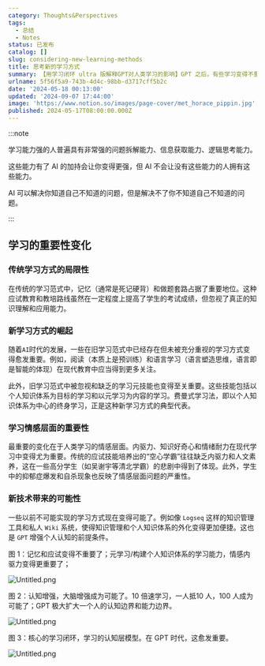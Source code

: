 ```yaml
---
category: Thoughts&Perspectives
tags:
  - 总结
  - Notes
status: 已发布
catalog: []
slug: considering-new-learning-methods
title: 思考新的学习方式
summary: 【用学习闭环 ultra 版解释GPT对人类学习的影响】GPT 之后，有些学习变得不重要了，有些学习变得更重要了，有些学习从不可能变成可能了。
urlname: 5f56f5a9-743b-4d4c-98bb-d3717cff5b2c
date: '2024-05-18 00:13:00'
updated: '2024-09-07 17:44:00'
image: 'https://www.notion.so/images/page-cover/met_horace_pippin.jpg'
published: 2024-05-17T08:00:00.000Z
---
```


:::note


学习能力强的人普遍具有非常强的问题拆解能力、信息获取能力、逻辑思考能力。


这些能力有了 AI 的加持会让你变得更强，但 AI 不会让没有这些能力的人拥有这些能力。


AI 可以解决你知道自己不知道的问题，但是解决不了你不知道自己不知道的问题。


:::


## 学习的重要性变化


### 传统学习方式的局限性


在传统的学习范式中，记忆（通常是死记硬背）和做题套路占据了重要地位。这种应试教育和教培路线虽然在一定程度上提高了学生的考试成绩，但忽视了真正的知识理解和应用能力。


### 新学习方式的崛起


随着`AI`时代的发展，一些在旧学习范式中已经存在但未被充分重视的学习方式变得愈发重要。例如，阅读（本质上是预训练）和语言学习（语言塑造思维，语言即是智能的体现）在现代教育中应当得到更多关注。


此外，旧学习范式中被忽视和缺乏的学习元技能也变得至关重要。这些技能包括以个人知识体系为目标的学习和以元学习为内容的学习。费曼式学习法，即以个人知识体系为中心的终身学习，正是这种新学习方式的典型代表。


### 学习情感层面的重要性


最重要的变化在于人类学习的情感层面。内驱力、知识好奇心和情绪耐力在现代学习中变得尤为重要。传统的应试技能培养出的“空心学霸”往往缺乏内驱力和人文素养，这在一些高分学生（如吴谢宇等清北学霸）的悲剧中得到了体现。此外，学生中的抑郁症爆发和自杀现象也反映了情感层面问题的严重性。


### 新技术带来的可能性


一些以前不可能实现的学习方式现在变得可能了。例如像 `Logseq` 这样的知识管理工具和私人 `Wiki` 系统，使得知识管理和个人知识体系的外化变得更加便捷。这也是 `GPT` 增强个人认知的前提条件。


图 1：记忆和应试变得不重要了；元学习/构建个人知识体系的学习能力，情感内驱力变得更重要了；


![Untitled.png](https://prod-files-secure.s3.us-west-2.amazonaws.com/5d24fe63-e567-4804-86f9-9fdc62e13082/a8319b77-00b3-43d9-9f99-e58187f20cfe/Untitled.png?X-Amz-Algorithm=AWS4-HMAC-SHA256&X-Amz-Content-Sha256=UNSIGNED-PAYLOAD&X-Amz-Credential=ASIAZI2LB466VWAF3665%2F20250210%2Fus-west-2%2Fs3%2Faws4_request&X-Amz-Date=20250210T053722Z&X-Amz-Expires=3600&X-Amz-Security-Token=IQoJb3JpZ2luX2VjEJz%2F%2F%2F%2F%2F%2F%2F%2F%2F%2FwEaCXVzLXdlc3QtMiJHMEUCIQDaFr9whzVmGJOn3Dwqx3PVZCTUy9RjhAALrNxJlAriLQIgbO6X2Io5MzEv4%2FgizsGjtSk31hjaa14ffO4BSyIkhqIqiAQItf%2F%2F%2F%2F%2F%2F%2F%2F%2F%2FARAAGgw2Mzc0MjMxODM4MDUiDIoLMv3yfQy2NV3iOyrcA7UqxJAnwf9qWiPjkS8b0uzaTEbb94ZyTPpXgtJMBurL0TwZY50y%2B7J46xhpfCkbQFKe%2B6Btb8pP7kr%2FpLthSccGs85%2FICHVjcKBlgjjuUPyJoMx5SCum5rgO5YXFinUKu5vE5TIdBGPKzUk138U%2Fw1j2IHwekQl0M8x6caJlSrBFjBgZd7Ws%2BDxU7IuF5l30JDTiFkvEl4gKPY7Pi5W4JxBPMqDWN%2B06t%2BsvAzxmbWhf7%2BtFhvpqmvqqrFEDhaVz4R%2B2g1aj6ADgoSxEtoLBzb9shsUSK2Zxm%2Bn3xugH%2BeA8Vz3VHqtlWxjwazI68OzsxoMf4cT6J21ST36UiZv81GwNZBlOWm5uQcSelwV%2BRscE889we23E%2Fc5wcStgDUqjpmXdakTXb%2FbTnj%2Bpz7%2FMAQX5EUx%2FPwbH23iOvTETzODnUPj6bNkOLMsK7yRQfBow2l33NEAxXwLsaKHFYi93yNrnTDcoFtAnRf1%2FmsIYrTWVYWdtHQcsaxMJAE4sbJYAUHsVChoTraqWAYwhZ%2BryBDQvEXJ5LRB2NIftx4ejD%2F66mjNRVL8qjUOuDSUFyxU7VAVuoNWQvUtQYpARBZlvfi7VeFYIX3ZwSwi5ifpfw7Y9mamgxRzomMTGTjkMOX4pb0GOqUB2YmLPjBI%2F0%2FKI6GHgROVtUud3PI0MeTesadvKGuhuw3zxQuQA0gwKuSxdo50WhL88g3X5LQ8guGFahZTBdiNXRe1AicdKWrK%2BUg0gV5eeay4iBzGKTuq06y3Jobl37q6vk7SEmGFVPcyom1%2Fgqym66OZQWh1KwSX86Ht7XM8v%2Bcy40jxBTuMfdQ3tAr0X5xcEljRby6jfWCBa3URs7Y%2F1t%2FhjS1u&X-Amz-Signature=cfda65fc64f434028fe273a522847394b99e78ec42c9abd040e4ce403e5b98b5&X-Amz-SignedHeaders=host&x-id=GetObject)


图 2：认知增强，大脑增强成为可能了。10 倍速学习，一人抵10 人，100 人成为可能了；GPT 极大扩大一个人的认知边界和能力边界。


![Untitled.png](https://prod-files-secure.s3.us-west-2.amazonaws.com/5d24fe63-e567-4804-86f9-9fdc62e13082/e195b372-4d2b-479c-9e75-1be4e2c1412e/Untitled.png?X-Amz-Algorithm=AWS4-HMAC-SHA256&X-Amz-Content-Sha256=UNSIGNED-PAYLOAD&X-Amz-Credential=ASIAZI2LB466VWAF3665%2F20250210%2Fus-west-2%2Fs3%2Faws4_request&X-Amz-Date=20250210T053722Z&X-Amz-Expires=3600&X-Amz-Security-Token=IQoJb3JpZ2luX2VjEJz%2F%2F%2F%2F%2F%2F%2F%2F%2F%2FwEaCXVzLXdlc3QtMiJHMEUCIQDaFr9whzVmGJOn3Dwqx3PVZCTUy9RjhAALrNxJlAriLQIgbO6X2Io5MzEv4%2FgizsGjtSk31hjaa14ffO4BSyIkhqIqiAQItf%2F%2F%2F%2F%2F%2F%2F%2F%2F%2FARAAGgw2Mzc0MjMxODM4MDUiDIoLMv3yfQy2NV3iOyrcA7UqxJAnwf9qWiPjkS8b0uzaTEbb94ZyTPpXgtJMBurL0TwZY50y%2B7J46xhpfCkbQFKe%2B6Btb8pP7kr%2FpLthSccGs85%2FICHVjcKBlgjjuUPyJoMx5SCum5rgO5YXFinUKu5vE5TIdBGPKzUk138U%2Fw1j2IHwekQl0M8x6caJlSrBFjBgZd7Ws%2BDxU7IuF5l30JDTiFkvEl4gKPY7Pi5W4JxBPMqDWN%2B06t%2BsvAzxmbWhf7%2BtFhvpqmvqqrFEDhaVz4R%2B2g1aj6ADgoSxEtoLBzb9shsUSK2Zxm%2Bn3xugH%2BeA8Vz3VHqtlWxjwazI68OzsxoMf4cT6J21ST36UiZv81GwNZBlOWm5uQcSelwV%2BRscE889we23E%2Fc5wcStgDUqjpmXdakTXb%2FbTnj%2Bpz7%2FMAQX5EUx%2FPwbH23iOvTETzODnUPj6bNkOLMsK7yRQfBow2l33NEAxXwLsaKHFYi93yNrnTDcoFtAnRf1%2FmsIYrTWVYWdtHQcsaxMJAE4sbJYAUHsVChoTraqWAYwhZ%2BryBDQvEXJ5LRB2NIftx4ejD%2F66mjNRVL8qjUOuDSUFyxU7VAVuoNWQvUtQYpARBZlvfi7VeFYIX3ZwSwi5ifpfw7Y9mamgxRzomMTGTjkMOX4pb0GOqUB2YmLPjBI%2F0%2FKI6GHgROVtUud3PI0MeTesadvKGuhuw3zxQuQA0gwKuSxdo50WhL88g3X5LQ8guGFahZTBdiNXRe1AicdKWrK%2BUg0gV5eeay4iBzGKTuq06y3Jobl37q6vk7SEmGFVPcyom1%2Fgqym66OZQWh1KwSX86Ht7XM8v%2Bcy40jxBTuMfdQ3tAr0X5xcEljRby6jfWCBa3URs7Y%2F1t%2FhjS1u&X-Amz-Signature=a31b2c7de0d66c931c9b4d78c65afb4a94aa314f16694a1377601ed7bc36b4c4&X-Amz-SignedHeaders=host&x-id=GetObject)


图 3：核心的学习闭环，学习的认知层模型。在 GPT 时代，这愈发重要。


![Untitled.png](https://prod-files-secure.s3.us-west-2.amazonaws.com/5d24fe63-e567-4804-86f9-9fdc62e13082/57f2a38d-97b9-407e-baa1-8fecb8348e87/Untitled.png?X-Amz-Algorithm=AWS4-HMAC-SHA256&X-Amz-Content-Sha256=UNSIGNED-PAYLOAD&X-Amz-Credential=ASIAZI2LB466VWAF3665%2F20250210%2Fus-west-2%2Fs3%2Faws4_request&X-Amz-Date=20250210T053722Z&X-Amz-Expires=3600&X-Amz-Security-Token=IQoJb3JpZ2luX2VjEJz%2F%2F%2F%2F%2F%2F%2F%2F%2F%2FwEaCXVzLXdlc3QtMiJHMEUCIQDaFr9whzVmGJOn3Dwqx3PVZCTUy9RjhAALrNxJlAriLQIgbO6X2Io5MzEv4%2FgizsGjtSk31hjaa14ffO4BSyIkhqIqiAQItf%2F%2F%2F%2F%2F%2F%2F%2F%2F%2FARAAGgw2Mzc0MjMxODM4MDUiDIoLMv3yfQy2NV3iOyrcA7UqxJAnwf9qWiPjkS8b0uzaTEbb94ZyTPpXgtJMBurL0TwZY50y%2B7J46xhpfCkbQFKe%2B6Btb8pP7kr%2FpLthSccGs85%2FICHVjcKBlgjjuUPyJoMx5SCum5rgO5YXFinUKu5vE5TIdBGPKzUk138U%2Fw1j2IHwekQl0M8x6caJlSrBFjBgZd7Ws%2BDxU7IuF5l30JDTiFkvEl4gKPY7Pi5W4JxBPMqDWN%2B06t%2BsvAzxmbWhf7%2BtFhvpqmvqqrFEDhaVz4R%2B2g1aj6ADgoSxEtoLBzb9shsUSK2Zxm%2Bn3xugH%2BeA8Vz3VHqtlWxjwazI68OzsxoMf4cT6J21ST36UiZv81GwNZBlOWm5uQcSelwV%2BRscE889we23E%2Fc5wcStgDUqjpmXdakTXb%2FbTnj%2Bpz7%2FMAQX5EUx%2FPwbH23iOvTETzODnUPj6bNkOLMsK7yRQfBow2l33NEAxXwLsaKHFYi93yNrnTDcoFtAnRf1%2FmsIYrTWVYWdtHQcsaxMJAE4sbJYAUHsVChoTraqWAYwhZ%2BryBDQvEXJ5LRB2NIftx4ejD%2F66mjNRVL8qjUOuDSUFyxU7VAVuoNWQvUtQYpARBZlvfi7VeFYIX3ZwSwi5ifpfw7Y9mamgxRzomMTGTjkMOX4pb0GOqUB2YmLPjBI%2F0%2FKI6GHgROVtUud3PI0MeTesadvKGuhuw3zxQuQA0gwKuSxdo50WhL88g3X5LQ8guGFahZTBdiNXRe1AicdKWrK%2BUg0gV5eeay4iBzGKTuq06y3Jobl37q6vk7SEmGFVPcyom1%2Fgqym66OZQWh1KwSX86Ht7XM8v%2Bcy40jxBTuMfdQ3tAr0X5xcEljRby6jfWCBa3URs7Y%2F1t%2FhjS1u&X-Amz-Signature=dc6138a9d5d7dbf74be438ae086f4285926138aac05d8577417513f0b69d116b&X-Amz-SignedHeaders=host&x-id=GetObject)

